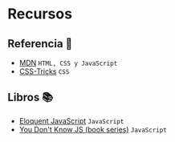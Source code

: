 # Recursos

## Referencia :dragon:

- [MDN](https://developer.mozilla.org/en-US/) `HTML, CSS y JavaScript`
- [CSS-Tricks](https://css-tricks.com/) `CSS`

## Libros :books:

- [Eloquent JavaScript](https://eloquentjavascript.net/) `JavaScript`
- [You Don't Know JS (book series)](https://github.com/getify/You-Dont-Know-JS) `JavaScript`
